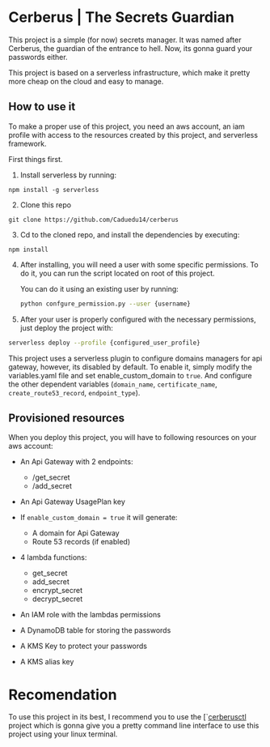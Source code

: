 # Cerberus | The Secrets Guardian

This project is a simple (for now) secrets manager.
It was named after Cerberus, the guardian of the entrance to hell. Now, its gonna guard your passwords either.

This project is based on a serverless infrastructure, which make it pretty more cheap on the cloud and easy to manage.

## How to use it

To make a proper use of this project, you need an aws account, an iam profile with access to the resources created by this project, and serverless framework.

First things first.

1. Install serverless by running:
```
npm install -g serverless
```

2. Clone this repo
```
git clone https://github.com/Caduedu14/cerberus
```

3. Cd to the cloned repo, and install the dependencies by executing:
```
npm install
```

4. After installing, you will need a user with some specific permissions. To do it, you can run the script located on root of this project.

    You can do it using an existing user by running:
    ```bash
    python confgure_permission.py --user {username}
    ```
5. After your user is properly configured with the necessary permissions, just deploy the project with:
```bash
serverless deploy --profile {configured_user_profile}
```

This project uses a serverless plugin to configure domains managers for api gateway, however, its disabled by default. To enable it, simply modify the variables.yaml file and set enable_custom_domain to `true`. And configure the other dependent variables (`domain_name`, `certificate_name`, `create_route53_record`, `endpoint_type`).

## Provisioned resources
When you deploy this project, you will have to following resources on your aws account:
- An Api Gateway with 2 endpoints:
  - /get_secret
  - /add_secret

- An Api Gateway UsagePlan key

- If `enable_custom_domain = true` it will generate:
  - A domain for Api Gateway
  - Route 53 records (if enabled)


- 4 lambda functions:
  - get_secret
  - add_secret
  - encrypt_secret
  - decrypt_secret

- An IAM role with the lambdas permissions
- A DynamoDB table for storing the passwords
- A KMS Key to protect your passwords
- A KMS alias key

# Recomendation

To use this project in its best, I recommend you to use the [`[cerberusctl](https://github.com/Caduedu14/cerberusctl) project which is gonna give you a pretty command line interface to use this project using your linux terminal.
